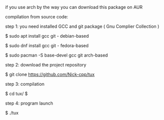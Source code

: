 if you use arch by the way you can download this package on AUR

compilation from source code:

step 1:
you need installed GCC and git package ( Gnu Complier Collection )

$ sudo apt install gcc git - debian-based

$ sudo dnf install gcc git - fedora-based

$ sudo pacman -S base-devel gcc git arch-based

step 2:
download the project repository

$ git clone https://github.com/Nick-cpp/tux

step 3:
compilation

$ cd tux/
$ 

step 4:
program launch

$ ./tux
